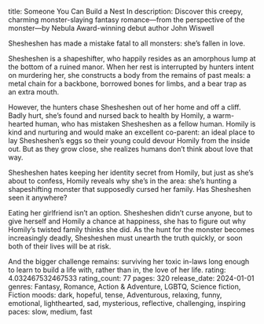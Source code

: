 title: Someone You Can Build a Nest In
description: Discover this creepy, charming monster-slaying fantasy romance—from the perspective of the monster—by Nebula Award-winning debut author John Wiswell

Shesheshen has made a mistake fatal to all monsters: she’s fallen in love.
 
Shesheshen is a shapeshifter, who happily resides as an amorphous lump at the bottom of a ruined manor. When her rest is interrupted by hunters intent on murdering her, she constructs a body from the remains of past meals: a metal chain for a backbone, borrowed bones for limbs, and a bear trap as an extra mouth.  
 
However, the hunters chase Shesheshen out of her home and off a cliff. Badly hurt, she’s found and nursed back to health by Homily, a warm-hearted human, who has mistaken Shesheshen as a fellow human. Homily is kind and nurturing and would make an excellent co-parent: an ideal place to lay Shesheshen’s eggs so their young could devour Homily from the inside out. But as they grow close, she realizes humans don’t think about love that way.
 
Shesheshen hates keeping her identity secret from Homily, but just as she’s about to confess, Homily reveals why she’s in the area: she’s hunting a shapeshifting monster that supposedly cursed her family. Has Shesheshen seen it anywhere?
 
Eating her girlfriend isn’t an option. Shesheshen didn’t curse anyone, but to give herself and Homily a chance at happiness, she has to figure out why Homily’s twisted family thinks she did. As the hunt for the monster becomes increasingly deadly, Shesheshen must unearth the truth quickly, or soon both of their lives will be at risk.

And the bigger challenge remains: surviving her toxic in-laws long enough to learn to build a life with, rather than in, the love of her life.
rating: 4.032467532467533
rating_count: 77
pages: 320
release_date: 2024-01-01
genres: Fantasy, Romance, Action & Adventure, LGBTQ, Science fiction, Fiction
moods: dark, hopeful, tense, Adventurous, relaxing, funny, emotional, lighthearted, sad, mysterious, reflective, challenging, inspiring
paces: slow, medium, fast